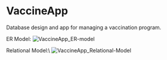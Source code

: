 # VaccineApp
Database design and app for managing a vaccination program.

ER Model:
![VaccineApp_ER-model](https://user-images.githubusercontent.com/59484319/113484930-3ede3300-94ab-11eb-8209-5b7adc4c6c8d.jpg)

Relational Model:\\
![VaccineApp_Relational-Model](https://user-images.githubusercontent.com/59484319/113485066-0b4fd880-94ac-11eb-8cae-85de08af52d8.PNG)
